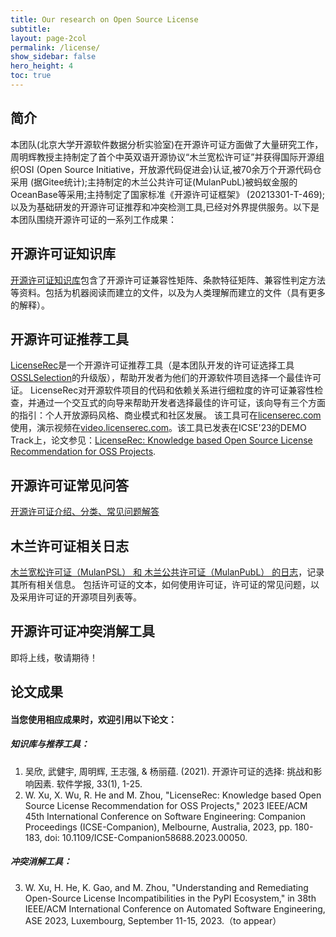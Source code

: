 ```yaml
---
title: Our research on Open Source License
subtitle:
layout: page-2col
permalink: /license/
show_sidebar: false
hero_height: 4
toc: true
---
```


## 简介

本团队(北京大学开源软件数据分析实验室)在开源许可证方面做了大量研究工作，周明辉教授主持制定了首个中英双语开源协议“木兰宽松许可证”并获得国际开源组织OSI (Open Source Initiative，开放源代码促进会)认证,被70余万个开源代码仓采用 (据Gitee统计);主持制定的木兰公共许可证(MulanPubL)被蚂蚁金服的OceanBase等采用;主持制定了国家标准《开源许可证框架》 (20213301-T-469);以及为基础研发的开源许可证推荐和冲突检测工具,已经对外界提供服务。以下是本团队围绕开源许可证的一系列工作成果：

## 开源许可证知识库

[开源许可证知识库](https://github.com/osslab-pku/RecLicense/tree/master/knowledge_base)包含了开源许可证兼容性矩阵、条款特征矩阵、兼容性判定方法等资料。包括为机器阅读而建立的文件，以及为人类理解而建立的文件（具有更多的解释）。

## 开源许可证推荐工具

[LicenseRec](https://github.com/osslab-pku/RecLicense)是一个开源许可证推荐工具（是本团队开发的许可证选择工具[OSSLSelection](https://github.com/osslab-pku/OSSLSelection)的升级版），帮助开发者为他们的开源软件项目选择一个最佳许可证。 LicenseRec对开源软件项目的代码和依赖关系进行细粒度的许可证兼容性检查，并通过一个交互式的向导来帮助开发者选择最佳的许可证，该向导有三个方面的指引：个人开放源码风格、商业模式和社区发展。
该工具可在[licenserec.com](https://licenserec.com/)使用，演示视频在[video.licenserec.com](https://video.licenserec.com/)。该工具已发表在ICSE'23的DEMO Track上，论文参见：[LicenseRec: Knowledge based Open Source License Recommendation for OSS Projects](https://ieeexplore.ieee.org/abstract/document/10172799).

## 开源许可证常见问答
[开源许可证介绍、分类、常见问题解答](https://github.com/osslab-pku/OpenSourceLicense-FQA/blob/master/open-source-license-fqa.md)

## 木兰许可证相关日志
[木兰宽松许可证（MulanPSL） 和 木兰公共许可证（MulanPubL） 的日志](https://github.com/osslab-pku/mulanlicense-log)，记录其所有相关信息。 包括许可证的文本，如何使用许可证，许可证的常见问题，以及采用许可证的开源项目列表等。

## 开源许可证冲突消解工具
即将上线，敬请期待！

## 论文成果

#### 当您使用相应成果时，欢迎引用以下论文：
##### 知识库与推荐工具：
1. 吴欣, 武健宇, 周明辉, 王志强, & 杨丽蕴. (2021). 开源许可证的选择: 挑战和影响因素. 软件学报, 33(1), 1-25.
2. W. Xu, X. Wu, R. He and M. Zhou, "LicenseRec: Knowledge based Open Source License Recommendation for OSS Projects," 2023 IEEE/ACM 45th International Conference on Software Engineering: Companion Proceedings (ICSE-Companion), Melbourne, Australia, 2023, pp. 180-183, doi: 10.1109/ICSE-Companion58688.2023.00050.


##### 冲突消解工具：

3. W. Xu, H. He, K. Gao, and M. Zhou, "Understanding and Remediating Open-Source License Incompatibilities in the PyPI Ecosystem," in 38th IEEE/ACM International Conference on Automated Software Engineering, ASE 2023, Luxembourg, September 11-15, 2023.（to appear）

